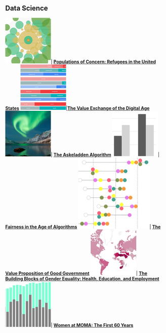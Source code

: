 ## Data Science

<img src="images/Picture36.png?raw=true"/>| [**Populations of Concern: Refugees in the United States**](https://www.behance.net/gallery/87351527/Populations-of-Concern-Refugees-in-the-United-States?tracking_source=project_owner_other_projects)
<img src="images/Picture22.png?raw=true"/>|[**The Value Exchange of the Digital Age**](https://medium.com/berkeleyischool/the-value-exchange-of-the-digital-age-9d44ddd2d0c0) 
<img src="images/Picture23.png?raw=true"/>| [**The Askeladden Algorithm**](https://github.com/annacjacobson/207_FinalProject_Askeladden)
<img src="images/Picture24.png?raw=true"/>| [**Fairness in the Age of Algorithms**](https://medium.com/berkeleyischool/fairness-in-the-age-of-algorithms-feb11c56a709)
<img src="images/Picture25.png?raw=true"/>| [**The Value Proposition of Good Government**](https://www.behance.net/gallery/76704737/WDVP-2019-The-Value-Proposition-of-Good-Government)
<img src="images/Picture26.png?raw=true"/>| [**The Building Blocks of Gender Equality: Health, Education, and Employment**](https://datastudio.google.com/u/0/reporting/1tlqT8tm00MX9md_f4DitMSVqWbk-6oK0)
<img src="images/Picture27.png?raw=true"/>| [**Women at MOMA: The First 60 Years**](https://medium.com/berkeleyischool/women-at-moma-the-first-60-years-383d6b98f4f)
